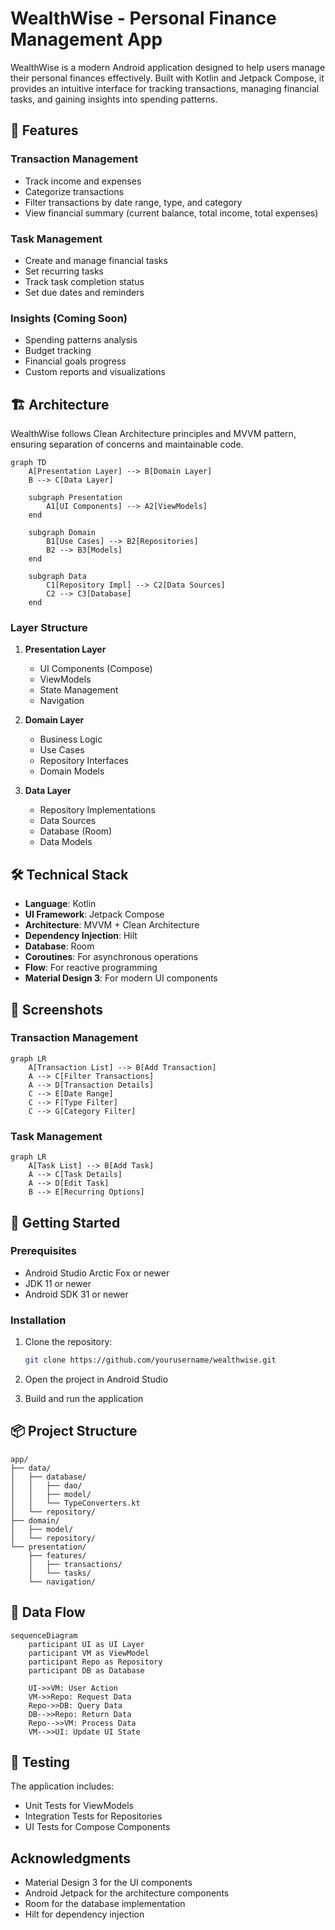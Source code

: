 # WealthWise - Personal Finance Management App

WealthWise is a modern Android application designed to help users manage their personal finances effectively. Built with Kotlin and Jetpack Compose, it provides an intuitive interface for tracking transactions, managing financial tasks, and gaining insights into spending patterns.

## 🌟 Features

### Transaction Management
- Track income and expenses
- Categorize transactions
- Filter transactions by date range, type, and category
- View financial summary (current balance, total income, total expenses)

### Task Management
- Create and manage financial tasks
- Set recurring tasks
- Track task completion status
- Set due dates and reminders

### Insights (Coming Soon)
- Spending patterns analysis
- Budget tracking
- Financial goals progress
- Custom reports and visualizations

## 🏗 Architecture

WealthWise follows Clean Architecture principles and MVVM pattern, ensuring separation of concerns and maintainable code.

```mermaid
graph TD
    A[Presentation Layer] --> B[Domain Layer]
    B --> C[Data Layer]
    
    subgraph Presentation
        A1[UI Components] --> A2[ViewModels]
    end
    
    subgraph Domain
        B1[Use Cases] --> B2[Repositories]
        B2 --> B3[Models]
    end
    
    subgraph Data
        C1[Repository Impl] --> C2[Data Sources]
        C2 --> C3[Database]
    end
```

### Layer Structure

1. **Presentation Layer**
   - UI Components (Compose)
   - ViewModels
   - State Management
   - Navigation

2. **Domain Layer**
   - Business Logic
   - Use Cases
   - Repository Interfaces
   - Domain Models

3. **Data Layer**
   - Repository Implementations
   - Data Sources
   - Database (Room)
   - Data Models

## 🛠 Technical Stack

- **Language**: Kotlin
- **UI Framework**: Jetpack Compose
- **Architecture**: MVVM + Clean Architecture
- **Dependency Injection**: Hilt
- **Database**: Room
- **Coroutines**: For asynchronous operations
- **Flow**: For reactive programming
- **Material Design 3**: For modern UI components

## 📱 Screenshots

### Transaction Management
```mermaid
graph LR
    A[Transaction List] --> B[Add Transaction]
    A --> C[Filter Transactions]
    A --> D[Transaction Details]
    C --> E[Date Range]
    C --> F[Type Filter]
    C --> G[Category Filter]
```

### Task Management
```mermaid
graph LR
    A[Task List] --> B[Add Task]
    A --> C[Task Details]
    A --> D[Edit Task]
    B --> E[Recurring Options]
```

## 🚀 Getting Started

### Prerequisites
- Android Studio Arctic Fox or newer
- JDK 11 or newer
- Android SDK 31 or newer

### Installation
1. Clone the repository:
   ```bash
   git clone https://github.com/yourusername/wealthwise.git
   ```

2. Open the project in Android Studio

3. Build and run the application

## 📦 Project Structure

```
app/
├── data/
│   ├── database/
│   │   ├── dao/
│   │   ├── model/
│   │   └── TypeConverters.kt
│   └── repository/
├── domain/
│   ├── model/
│   └── repository/
└── presentation/
    ├── features/
    │   ├── transactions/
    │   └── tasks/
    └── navigation/
```

## 🔄 Data Flow

```mermaid
sequenceDiagram
    participant UI as UI Layer
    participant VM as ViewModel
    participant Repo as Repository
    participant DB as Database

    UI->>VM: User Action
    VM->>Repo: Request Data
    Repo->>DB: Query Data
    DB-->>Repo: Return Data
    Repo-->>VM: Process Data
    VM-->>UI: Update UI State
```

## 🧪 Testing

The application includes:
- Unit Tests for ViewModels
- Integration Tests for Repositories
- UI Tests for Compose Components


##  Acknowledgments

- Material Design 3 for the UI components
- Android Jetpack for the architecture components
- Room for the database implementation
- Hilt for dependency injection 
